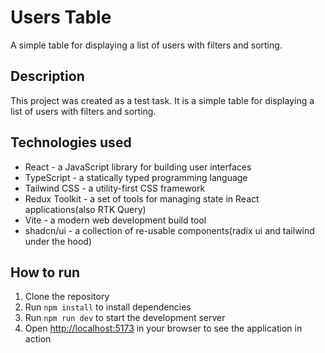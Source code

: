 # Users Table

A simple table for displaying a list of users with filters and sorting.

## Description

This project was created as a test task. It is a simple table for displaying a list of users with filters and sorting.

## Technologies used

- React - a JavaScript library for building user interfaces
- TypeScript - a statically typed programming language
- Tailwind CSS - a utility-first CSS framework
- Redux Toolkit - a set of tools for managing state in React applications(also RTK Query)
- Vite - a modern web development build tool
- shadcn/ui - a collection of re-usable components(radix ui and tailwind under the hood)

## How to run

1. Clone the repository
2. Run `npm install` to install dependencies
3. Run `npm run dev` to start the development server
4. Open [http://localhost:5173](http://localhost:5173) in your browser to see the application in action
